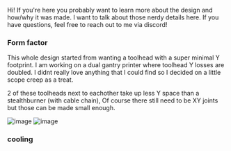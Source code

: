 Hi! If you're here you probably want to learn more about the design and how/why it was made. I want to talk about those nerdy details here.
If you have questions, feel free to reach out to me via discord!

### Form factor
This whole design started from wanting a toolhead with a super minimal Y footprint. I am working on a dual gantry printer where toolhead Y losses are doubled. I didnt really love anything that I could find so I decided on a little scope creep as a treat. 


2 of these toolheads next to eachother take up less Y space than a stealthburner (with cable chain), Of course there still need to be XY joints but those can be made small enough.

![image](https://github.com/user-attachments/assets/1d6f9516-790a-4afd-a3c5-7857401e8571)
![image](https://github.com/user-attachments/assets/88a10dbe-960a-4de5-8bf3-db4b17902362)



### cooling

### 
